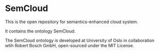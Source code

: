 # SemCloud
This is the open repository for semantics-enhanced cloud system.

It contains the ontology SemCloud.

The SemCloud ontology is developed at University of Oslo in collaboration wtih Robert Bosch GmbH, open-sourced under the MIT License.
